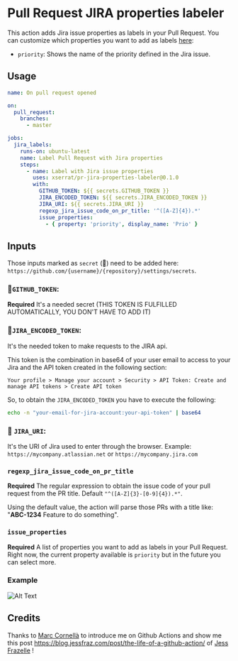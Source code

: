 # Pull Request JIRA properties labeler

This action adds Jira issue properties as labels in your Pull Request.
You can customize which properties you want to add as labels [here](https://github.com/xserrat/pr-jira-properties-labeler#issue_properties):

* `priority`: Shows the name of the priority defined in the Jira issue.  

## Usage

```yaml
name: On pull request opened

on:
  pull_request:
    branches:
      - master

jobs:
  jira_labels:
    runs-on: ubuntu-latest
    name: Label Pull Request with Jira properties
    steps:
      - name: Label with Jira issue properties
        uses: xserrat/pr-jira-properties-labeler@0.1.0
        with:
          GITHUB_TOKEN: ${{ secrets.GITHUB_TOKEN }}
          JIRA_ENCODED_TOKEN: ${{ secrets.JIRA_ENCODED_TOKEN }}
          JIRA_URI: ${{ secrets.JIRA_URI }}
          regexp_jira_issue_code_on_pr_title: '^([A-Z]{4}).*'
          issue_properties:
            - { property: 'priority', display_name: 'Prio' }
```

## Inputs

Those inputs marked as `secret` (🤫) need to be added here: `https://github.com/{username}/{repository}/settings/secrets`.

### 🤫`GITHUB_TOKEN`:

**Required**
It's a needed secret (THIS TOKEN IS FULFILLED AUTOMATICALLY, YOU DON'T HAVE TO ADD IT)

### 🤫`JIRA_ENCODED_TOKEN`:

It's the needed token to make requests to the JIRA api.

This token is the combination in base64 of your user email to access
to your Jira and the API token created in the following section:

`Your profile > Manage your account > Security > API Token: Create and manage API tokens > Create API token`

So, to obtain the `JIRA_ENCODED_TOKEN` you have to execute the following:
```bash
echo -n "your-email-for-jira-account:your-api-token" | base64
```

### 🤫 `JIRA_URI`:
It's the URI of Jira used to enter through the browser. Example: `https://mycompany.atlassian.net` or `https://mycompany.jira.com`

### `regexp_jira_issue_code_on_pr_title`

**Required**
The regular expression to obtain the issue code of your pull request from the PR title.
Default `"^([A-Z]{3}-[0-9]{4}).*"`.

Using the default value, the action will parse those PRs with a title like: "**ABC-1234** Feature to do something".

### `issue_properties`
**Required**
A list of properties you want to add as labels in your Pull Request.
Right now, the current property available is `priority` but in the future you can select more.

### Example

![Alt Text](https://thumbs.gfycat.com/ElaborateDearestHermitcrab-size_restricted.gif)


## Credits

Thanks to [Marc Cornellà](https://github.com/mcornella) to introduce me on Github Actions and show me this post https://blog.jessfraz.com/post/the-life-of-a-github-action/ of [Jess Frazelle](https://github.com/jessfraz) !
